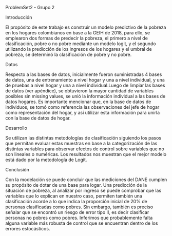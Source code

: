 ProblemSet2 - Grupo 2

Introducción

El propósito de este trabajo es construir un modelo predictivo de la pobreza en los hogares colombianos en base a la GEIH de 2018, para ello, se emplearon dos formas de predecir la pobreza, el primero a nivel de clasificación, pobre o no pobre mediante un modelo logit, y el segundo utilizando la predicción de los ingresos de los hogares y el umbral de pobreza, se determinó la clasificación de pobre y no pobre.

Datos

Respecto a las bases de datos, inicialmente fueron suministradas 4 bases de datos, una de entrenamiento a nivel hogar y una a nivel individual, y una de pruebas a nivel hogar y una a nivel individual.Luego de limpiar las bases de datos (ver apéndice), se obtuvieron la mayor cantidad de variables posibles sin missing values, se unió la información individual a las bases de datos hogares. Es importante mencionar que, en la base de datos de individuos, se tomó como referencia las observaciones del jefe de hogar como representación del hogar, y así utilizar esta información para unirla con la base de datos de hogar.

Desarrollo

Se utilizan las distintas metodologías de clasificación siguiendo los pasos que permitan evaluar estas muestras en base a la categorización de las distintas variables para observar efectos de control sobre variables que no son lineales o numéricas. Los resultados nos muestran que el mejor modelo está dado por la metodología de Logit.

Conclusión

Con la modelación se puede concluir que las mediciones del DANE cumplen su propósito de dotar de una base para logar. Una predicción de la situación de pobreza, al analizar por ingreso se puede comprobar que las variables que lo explican en nuestro caso, permiten también una clasificación acorde a lo que indica la proporción inicial de 20% de personas clasificadas como pobres. Sin embargo, también es preciso señalar que se encontró un riesgo de error tipo II, es decir clasificar personas no pobres como pobres. Inferimos que probablemente falta alguna variable más robusta de control que se encuentran dentro de los errores estocásticos.
